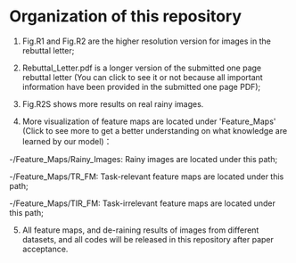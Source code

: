 # Organization of this repository
1. Fig.R1 and Fig.R2 are the higher resolution version for images in the rebuttal letter;

2. Rebuttal_Letter.pdf is a longer version of the submitted one page rebuttal letter (You can click to see it or not because all important information have been provided in the submitted one page PDF);

3. Fig.R2S shows more results on real rainy images.

4. More visualization of feature maps are located under 'Feature_Maps' (Click to see more to get a better understanding on what knowledge are learned by our model)：

  -/Feature_Maps/Rainy_Images: Rainy images are located under this path;

  -/Feature_Maps/TR_FM: Task-relevant feature maps are located under this path;

  -/Feature_Maps/TIR_FM: Task-irrelevant feature maps are located under this path;

5. All feature maps, and de-raining results of images from different datasets, and all codes will be released in this repository after paper acceptance.
